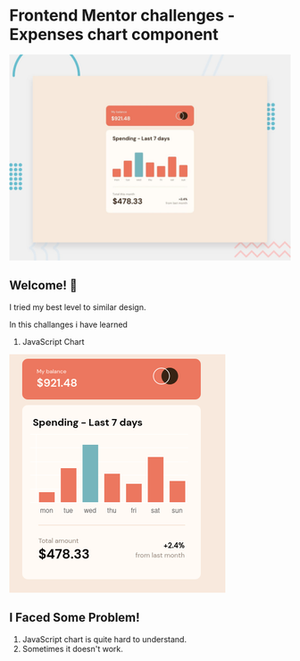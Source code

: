 # Frontend Mentor challenges - Expenses chart component

![Design preview for the Expenses chart component coding challenge](./design/desktop-preview.jpg)

## Welcome! 👋

I tried my best level to similar design.

In this challanges i have learned 
1. JavaScript Chart


![My Design preview for the Expenses chart component coding challages](./images/built.png)

## I Faced  Some Problem!
1. JavaScript chart is quite hard to understand.
2. Sometimes it doesn't work.







